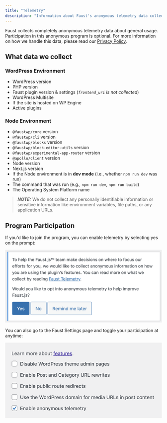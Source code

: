 ```yaml
---
title: "Telemetry"
description: "Information about Faust's anonymous telemetry data collection, what data is collected, and how to opt out."
---
```


Faust collects completely anonymous telemetry data about general usage. Participation in this anonymous program is optional. For more information on how we handle this data, please read our [Privacy Policy](/privacy-policy).

## What data we collect

### WordPress Environment

- WordPress version
- PHP version
- Faust plugin version & settings (_`frontend_uri` is not collected_)
- WordPress Multisite
- If the site is hosted on WP Engine
- Active plugins

### Node Environment

- `@faustwp/core` version
- `@faustwp/cli` version
- `@faustwp/blocks` version
- `@faustwp/block-editor-utils` version
- `@faustwp/experimental-app-router` version
- `@apollo/client` version
- Node version
- Next.js version
- If the Node environment is in **dev mode** (i.e., whether `npm run dev` was run)
- The command that was run (e.g., `npm run dev`, `npm run build`)
- The Operating System Platform name

> **_NOTE:_** We do not collect any personally identifiable information or sensitive information like environment variables, file paths, or any application URLs.

## Program Participation

If you'd like to join the program, you can enable telemetry by selecting yes on the prompt:

![Message displayed in WP Admin](./images/telemetry-image-1.png)

You can also go to the Faust Settings page and toggle your participation at anytime:

![Faust settings page showing checkbox for Telemetry](./images/telemetry-2.png)
